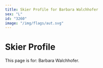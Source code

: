 ```yaml
---
title: Skier Profile for Barbara Walchhofer
sex: "L"
id: "3260"
image: "/img/flags/aut.svg" 
---
```


# Skier Profile

This page is for: Barbara Walchhofer.
    